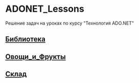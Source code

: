 # ADONET_Lessons
 Решение задач на уроках по курсу "Технология ADO.NET"

 ## [Библиотека](https://github.com/nomadpyn/ADONET_Lessons/tree/master/l1_Library)
 
 ## [Овощи_и_Фрукты](https://github.com/nomadpyn/ADONET_Lessons/tree/master/l2_Veg_Frt)

 ## [Склад](https://github.com/nomadpyn/ADONET_Lessons/tree/master/l3_Warehouse)